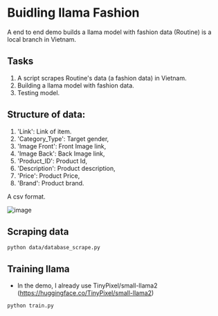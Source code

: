 # Buidling llama Fashion

A end to end demo builds a llama model with fashion data (Routine) is a local branch in Vietnam.

## Tasks
1) A script scrapes Routine's data (a fashion data) in Vietnam.
2) Building a llama model with fashion data.
3) Testing model.

## Structure of data:
1) 'Link': Link of item.
2) 'Category_Type': Target gender,
3) 'Image Front': Front Image link,
4) 'Image Back': Back Image link,
5) 'Product_ID': Product Id,
6) 'Description': Product description,
7) 'Price': Product Price,
8) 'Brand': Product brand.

A csv format.

![image](https://github.com/quangtn266/RoutineScrapeData/assets/50879191/8316c3c9-2aed-46ac-9ff8-eb45993cced4)

## Scraping data

```
python data/database_scrape.py
```

## Training llama
- In the demo, I already use TinyPixel/small-llama2 (https://huggingface.co/TinyPixel/small-llama2)

```
python train.py
```
